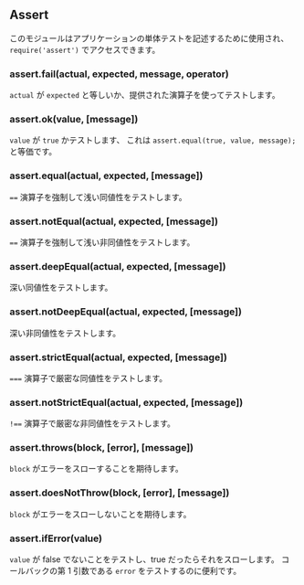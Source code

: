 ## Assert

<!--
This module is used for writing unit tests for your applications, you can
access it with `require('assert')`.
-->
このモジュールはアプリケーションの単体テストを記述するために使用され、
`require('assert')` でアクセスできます。

### assert.fail(actual, expected, message, operator)

<!--
Tests if `actual` is equal to `expected` using the operator provided.
-->
`actual` が `expected` と等しいか、提供された演算子を使ってテストします。

### assert.ok(value, [message])

<!--
Tests if value is a `true` value, it is equivalent to `assert.equal(true, value, message);`
-->
`value` が `true` かテストします、
これは `assert.equal(true, value, message);` と等価です。

### assert.equal(actual, expected, [message])

<!--
Tests shallow, coercive equality with the equal comparison operator ( `==` ). 
-->
`==` 演算子を強制して浅い同値性をテストします。

### assert.notEqual(actual, expected, [message])

<!--
Tests shallow, coercive non-equality with the not equal comparison operator ( `!=` ).
-->
`==` 演算子を強制して浅い非同値性をテストします。

### assert.deepEqual(actual, expected, [message])

<!--
Tests for deep equality.
-->
深い同値性をテストします。

### assert.notDeepEqual(actual, expected, [message])

<!--
Tests for any deep inequality. 
-->
深い非同値性をテストします。

### assert.strictEqual(actual, expected, [message])

<!--
Tests strict equality, as determined by the strict equality operator ( `===` ) 
-->
`===` 演算子で厳密な同値性をテストします。

### assert.notStrictEqual(actual, expected, [message])

<!--
Tests strict non-equality, as determined by the strict not equal operator ( `!==` ) 
-->
`!==` 演算子で厳密な非同値性をテストします。

### assert.throws(block, [error], [message])

<!--
Expects `block` to throw an error.
-->
`block` がエラーをスローすることを期待します。

### assert.doesNotThrow(block, [error], [message])

<!--
Expects `block` not to throw an error.
-->
`block` がエラーをスローしないことを期待します。

### assert.ifError(value)

<!--
Tests if value is not a false value, throws if it is a true value. Useful when testing the first argument, `error` in callbacks.
-->
`value` が false でないことをテストし、true だったらそれをスローします。
コールバックの第 1 引数である `error` をテストするのに便利です。
